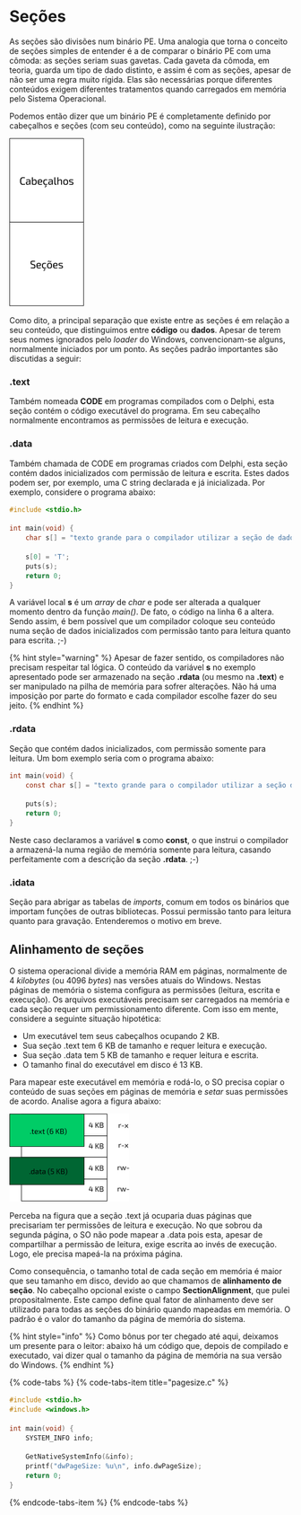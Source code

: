 # Seções

As seções são divisões num binário PE. Uma analogia que torna o conceito de seções simples de entender é a de comparar o binário PE com uma cômoda: as seções seriam suas gavetas. Cada gaveta da cômoda, em teoria, guarda um tipo de dado distinto, e assim é com as seções, apesar de não ser uma regra muito rígida. Elas são necessárias porque diferentes conteúdos exigem diferentes tratamentos quando carregados em memória pelo Sistema Operacional.

Podemos então dizer que um binário PE é completamente definido por cabeçalhos e seções \(com seu conteúdo\), como na seguinte ilustração:

![Figura 4 - Vers&#xE3;o simplificada do arquivo PE](../.gitbook/assets/cabsec_fig3.png)

Como dito, a principal separação que existe entre as seções é em relação a seu conteúdo, que distinguimos entre **código** ou **dados**. Apesar de terem seus nomes ignorados pelo _loader_ do Windows, convencionam-se alguns, normalmente iniciados por um ponto. As seções padrão importantes são discutidas a seguir:

### **.text**

Também nomeada **CODE** em programas compilados com o Delphi, esta seção contém o código executável do programa. Em seu cabeçalho normalmente encontramos as permissões de leitura e execução.

### **.data**

Também chamada de CODE em programas criados com Delphi, esta seção contém dados inicializados com permissão de leitura e escrita. Estes dados podem ser, por exemplo, uma C string declarada e já inicializada. Por exemplo, considere o programa abaixo:

```c
#include <stdio.h>

int main(void) {
    char s[] = "texto grande para o compilador utilizar a seção de dados";
    
    s[0] = 'T';
    puts(s);
    return 0;
}
```

A variável local **s** é um _array_ de _char_ e pode ser alterada a qualquer momento dentro da função _main\(\)_. De fato, o código na linha 6 a altera. Sendo assim, é bem possível que um compilador coloque seu conteúdo numa seção de dados inicializados com permissão tanto para leitura quanto para escrita. ;-\)

{% hint style="warning" %}
Apesar de fazer sentido, os compiladores não precisam respeitar tal lógica. O conteúdo da variável **s** no exemplo apresentado pode ser armazenado na seção **.rdata** \(ou mesmo na **.text**\) e ser manipulado na pilha de memória para sofrer alterações. Não há uma imposição por parte do formato e cada compilador escolhe fazer do seu jeito.
{% endhint %}

### **.rdata**

Seção que contém dados inicializados, com permissão somente para leitura. Um bom exemplo seria com o programa abaixo:

```c
int main(void) {
    const char s[] = "texto grande para o compilador utilizar a seção de dados";
    
    puts(s);
    return 0;
}
```

Neste caso declaramos a variável **s** como **const**, o que instrui o compilador a armazená-la numa região de memória somente para leitura, casando perfeitamente com a descrição da seção **.rdata**. ;-\)

### **.idata**

Seção para abrigar as tabelas de _imports_, comum em todos os binários que importam funções de outras bibliotecas. Possui permissão tanto para leitura quanto para gravação. Entenderemos o motivo em breve.

## Alinhamento de seções

O sistema operacional divide a memória RAM em páginas, normalmente de 4 _kilobytes_ \(ou 4096 _bytes_\) nas versões atuais do Windows. Nestas páginas de memória o sistema configura as permissões \(leitura, escrita e execução\). Os arquivos executáveis precisam ser carregados na memória e cada seção requer um permissionamento diferente. Com isso em mente, considere a seguinte situação hipotética:

* Um executável tem seus cabeçalhos ocupando 2 KB.
* Sua seção .text tem 6 KB de tamanho e requer leitura e execução.
* Sua seção .data tem 5 KB de tamanho e requer leitura e escrita.
* O tamanho final do executável em disco é 13 KB.

Para mapear este executável em memória e rodá-lo, o SO precisa copiar o conteúdo de suas seções em páginas de memória e _setar_ suas permissões de acordo. Analise agora a figura abaixo:

![Mapeamento de se&#xE7;&#xF5;es em mem&#xF3;ria](../.gitbook/assets/alinhamento.png)

Perceba na figura que a seção .text já ocuparia duas páginas que precisariam ter permissões de leitura e execução. No que sobrou da segunda página, o SO não pode mapear a .data pois esta, apesar de compartilhar a permissão de leitura, exige escrita ao invés de execução. Logo, ele precisa mapeá-la na próxima página.

Como consequência, o tamanho total de cada seção em memória é maior que seu tamanho em disco, devido ao que chamamos de **alinhamento de seção**. No cabeçalho opcional existe o campo **SectionAlignment**, que pulei propositalmente. Este campo define qual fator de alinhamento deve ser utilizado para todas as seções do binário quando mapeadas em memória. O padrão é o valor do tamanho da página de memória do sistema.

{% hint style="info" %}
Como bônus por ter chegado até aqui, deixamos um presente para o leitor: abaixo há um código que, depois de compilado e executado, vai dizer qual o tamanho da página de memória na sua versão do Windows.
{% endhint %}

{% code-tabs %}
{% code-tabs-item title="pagesize.c" %}
```c
#include <stdio.h>
#include <windows.h>

int main(void) {	
	SYSTEM_INFO info;
	
	GetNativeSystemInfo(&info);	
	printf("dwPageSize: %u\n", info.dwPageSize);
	return 0;
}

```
{% endcode-tabs-item %}
{% endcode-tabs %}

